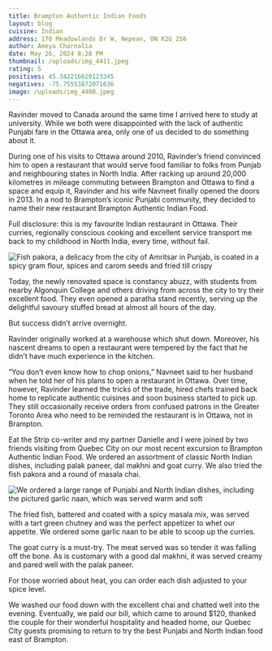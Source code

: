 ```yaml
---
title: Brampton Authentic Indian Foods
layout: blog
cuisine: Indian
address: 178 Meadowlands Dr W, Nepean, ON K2G 2S6
author: Ameya Charnalia
date: May 26, 2024 8:28 PM
thumbnail: /uploads/img_4411.jpeg
rating: 5
positives: 45.342216620123345
negatives: -75.75553872071636
image: /uploads/img_4408.jpeg
---
```

Ravinder moved to Canada around the same time I arrived here to study at university. While we both were disappointed with the lack of authentic Punjabi fare in the Ottawa area, only one of us decided to do something about it.

During one of his visits to Ottawa around 2010, Ravinder’s friend convinced him to open a restaurant that would serve food familiar to folks from Punjab and neighbouring states in North India. After racking up around 20,000 kilometres in mileage commuting between Brampton and Ottawa to find a space and equip it, Ravinder and his wife Navneet finally opened the doors in 2013. In a nod to Brampton’s iconic Punjabi community, they decided to name their new restaurant Brampton Authentic Indian Food.

Full disclosure: this is my favourite Indian restaurant in Ottawa. Their curries, regionally conscious cooking and excellent service transport me back to my childhood in North India, every time, without fail.

![Fish pakora, a delicacy from the city of Amritsar in Punjab, is coated in a spicy gram flour, spices and carom seeds and fried till crispy](/uploads/img_4411.jpeg "Brampton Authentic Indian Food fish pakora")

Today, the newly renovated space is constancy abuzz, with students from nearby Algonquin College and others driving from across the city to try their excellent food. They even opened a paratha stand recently, serving up the delightful savoury stuffed bread at almost all hours of the day. 

But success didn’t arrive overnight. 

Ravinder originally worked at a warehouse which shut down. Moreover, his nascent dreams to open a restaurant were tempered by the fact that he didn’t have much experience in the kitchen. 

“You don’t even know how to chop onions,” Navneet said to her husband when he told her of his plans to open a restaurant in Ottawa. Over time, however, Ravinder learned the tricks of the trade, hired chefs trained back home to replicate authentic cuisines and soon business started to pick up. They still occasionally receive orders from confused patrons in the Greater Toronto Area who need to be reminded the restaurant is in Ottawa, not in Brampton.

Eat the Strip co-writer and my partner Danielle and I were joined by two friends visiting from Quebec City on our most recent excursion to Brampton Authentic Indian Food. We ordered an assortment of classic North Indian dishes, including palak paneer, dal makhni and goat curry. We also tried the fish pakora and a round of masala chai.

![We ordered a large range of Punjabi and North Indian dishes, including the pictured garlic naan, which was served warm and soft](/uploads/img_4413.jpeg "Brampton Authentic Indian Food garlic naan")

The fried fish, battered and coated with a spicy masala mix, was served with a tart green chutney and was the perfect appetizer to whet our appetite. We ordered some garlic naan to be able to scoop up the curries.

The goat curry is a must-try. The meat served was so tender it was falling off the bone. As is customary with a good dal makhni, it was served creamy and pared well with the palak paneer. 

For those worried about heat, you can order each dish adjusted to your spice level.

We washed our food down with the excellent chai and chatted well into the evening. Eventually, we paid our bill, which came to around $120, thanked the couple for their wonderful hospitality and headed home, our Quebec City guests promising to return to try the best Punjabi and North Indian food east of Brampton.